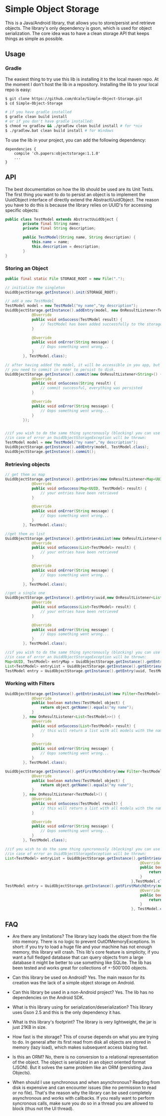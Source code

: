 # Simple Object Storage
This is a Java/Android library, that allows you to store/persist and retrieve objects.
The library's only dependency is gson, which is used for object serialization. 
The core idea was to have a clean storage API that keeps things as simple as possible.


## Usage
### Gradle
The easiest thing to try use this lib is installing it to the local maven repo. At the moment I don't host the lib in a repository. Installing the lib to your local repo is easy:

```Bash
$ git clone https://github.com/dcale/Simple-Object-Storage.git
$ cd Simple-Object-Storage

# if you have gradle installed
$ gradle clean build install
# or if you don't have gradle installed:
$ chmod +x gradlew && ./gradlew clean build install # for *nix
$ ./gradlew.bat clean build install # for Windows
```

To use the lib in your project, you can add the following dependency:
```Gradle
dependencies {
    compile 'ch.papers:objectstorage:1.1.0'
    ...
}
```

## API
The best documentation on how the lib should be used are its Unit Tests. The first thing you want to
do to persist an object is to implement the UuidObject interface of directly extend the AbstractUuidObject.
The reason you have to do this is because the library relies on UUID's for accessing specific objects:

```Java
public class TestModel extends AbstractUuidObject {
        private final String name;
        private final String description;

        public TestModel(String name, String description) {
            this.name = name;
            this.description = description;
        }
}
```

### Storing an Object
```Java
public final static File STORAGE_ROOT = new File(".");

// initialize the singleton
UuidObjectStorage.getInstance().init(STORAGE_ROOT);

// add a new TestModel
TestModel model = new TestModel("my name","my description");
UuidObjectStorage.getInstance().addEntry(model, new OnResultListener<TestModel>() {
            @Override
            public void onSuccess(TestModel result) {
                // TestModel has been added successfully to the storage
            }

            @Override
            public void onError(String message) {
                // Oops something went wrong...
            }
        }, TestModel.class);

// after having added the model, it will be accessible in you app, but it has not been persisted yet.
// you need to commit in order to persist to disk.
UuidObjectStorage.getInstance().commit(new OnResultListener<String>() {
            @Override
            public void onSuccess(String result) {
                // commit successful, everything was persisted
            }

            @Override
            public void onError(String message) {
                // Oops something went wrong...
            }
        });


//if you wish to do the same thing syncronously (blocking) you can use the blockin api,
//in case of error an UuidObjectStorageException will be thrown:
TestModel model = new TestModel("my name","my description");
UuidObjectStorage.getInstance().addEntry(model, TestModel.class);
UuidObjectStorage.getInstance().commit();
```

### Retrieving objects
```Java
// get them as map
UuidObjectStorage.getInstance().getEntries(new OnResultListener<Map<UUID, TestModel>>() {
            @Override
            public void onSuccess(Map<UUID, TestModel> result) {
                // your entries have been retrieved
            }

            @Override
            public void onError(String message) {
                // Oops something went wrong...
            }
        }, TestModel.class);

//get them as list
UuidObjectStorage.getInstance().getEntriesAsList(new OnResultListener<List<TestModel>>() {
            @Override
            public void onSuccess(List<TestModel> result) {
                // your entries have been retrieved
            }

            @Override
            public void onError(String message) {
                // Oops something went wrong...
            }
        }, TestModel.class);

//get a single one
UuidObjectStorage.getInstance().getEntry(uuid,new OnResultListener<List<TestModel>>() {
            @Override
            public void onSuccess(List<TestModel> result) {
                // your entries have been retrieved
            }

            @Override
            public void onError(String message) {
                // Oops something went wrong...
            }
        }, TestModel.class);

//if you wish to do the same thing syncronously (blocking) you can use the blockin api,
//in case of error an UuidObjectStorageException will be thrown:
Map<UUID, TestModel> entryMap = UuidObjectStorage.getInstance().getEntries(TestModel.class);
List<TestModel> entryList = UuidObjectStorage.getInstance().getEntriesAsList(TestModel.class);
TestModel entry = UuidObjectStorage.getInstance().getEntry(uuid, TestModel.class);
```

### Working with Filters
```Java
UuidObjectStorage.getInstance().getEntriesAsList(new Filter<TestModel>() {
            @Override
            public boolean matches(TestModel object) {
                return object.getName().equals("my name");
            }
        }, new OnResultListener<List<TestModel>>() {
            @Override
            public void onSuccess(List<TestModel> result) {
                // this will return a list with all models with the name "my name"
            }

            @Override
            public void onError(String message) {
                // Oops something went wrong...
            }
        }, TestModel.class);

UuidObjectStorage.getInstance().getFirstMatchEntry(new Filter<TestModel>() {
            @Override
            public boolean matches(TestModel object) {
                return object.getName().equals("my name");
            }
        }, new OnResultListener<TestModel>() {
            @Override
            public void onSuccess(TestModel result) {
                // this will return a list with all models with the name "my name"
            }

            @Override
            public void onError(String message) {
                // Oops something went wrong...
            }
        }, TestModel.class);

//if you wish to do the same thing syncronously (blocking) you can use the blockin api,
//in case of error an UuidObjectStorageException will be thrown:
List<TestModel> entryList = UuidObjectStorage.getInstance().getEntriesAsList(new Filter<TestModel>() {
                                                             @Override
                                                             public boolean matches(TestModel object) {
                                                                 return object.getName().equals("my name");
                                                             }
                                                         },TestModel.class);
TestModel entry = UuidObjectStorage.getInstance().getFirstMatchEntry(new Filter<TestModel>() {
                                                             @Override
                                                             public boolean matches(TestModel object) {
                                                                 return object.getName().equals("my name");
                                                             }
                                                         }, TestModel.class);
```



## FAQ
- Are there any limitations?
The library lazy loads the object from the file into memory. 
There is no logic to prevent OutOfMemoryExceptions. 
In short: if you try to load a huge file and your machine has not enough memory, this library will crash. 
This lib's core feature is simplicity, if you want a full fledged database that can query objects from 
a large database it might be better to use something like SQLite. 
The lib has been tested and works great for collections of +-500'000 objects.

- Can this library be used on Android?
Yes. The main reason for its creation was the lack of a simple object storage on Android.

- Can this library be used in a non-Android project?
Yes. The lib has no dependencies on the Android SDK.

- What is this library using for serialization/deserialization?
This library uses Gson 2.5 and this is the only dependency it has.

- What is this library's footprint?
The library is very lightweight, the jar is just 21KB in size.

- How fast is the storage?
This of course depends on what you are trying to do. 
In general after its first read from disk all objects are stored in memory (lazy load), 
which makes subsequent access blazing fast.

- Is this an ORM?
No, there is no conversion to a relational representation of the object. 
The object is serialized in an object oriented format (JSON). 
But it solves the same problem like an ORM (persisting Java Objects).

- When should I use synchronous and when asynchronous?
Reading from disk is expensive and can encounter issues (like no permission to read or no file). 
That's the reason why the library can be used completely asynchronous and works with callbacks. If you really want
to perform syncronous calls, make sure you do so in a thread you are allowed to block (thus not the UI thread).